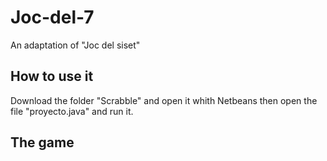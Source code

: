 # Joc-del-7
An adaptation of "Joc del siset"

## How to use it
Download the folder "Scrabble" and open it whith Netbeans then open the file "proyecto.java" and run it.

## The game


